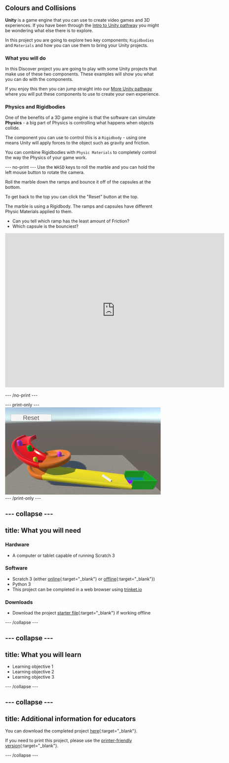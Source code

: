 ## Colours and Collisions

**Unity** is a game engine that you can use to create video games and 3D experiences. If you have been through the [Intro to Unity pathway]() you might be wondering what else there is to explore. 

In this project you are going to explore two key components; `Rigidbodies` and `Materials` and how you can use them to bring your Unity projects. 

### What you will do

In this Discover project you are going to play with some Unity projects that make use of these two components. These examples will show you what you can do with the components. 

If you enjoy this then you can jump straight into our [More Unity pathway]() where you will put these components to use to create your own experience. 

### Physics and Rigidbodies

One of the benefits of a 3D game engine is that the software can simulate **Physics** - a big part of Physics is controlling what happens when objects collide. 

The component you can use to control this is a `Rigidbody` - using one means Unity will apply forces to the object such as gravity and friction. 

You can combine Rigidbodies with `Physic Materials` to completely control the way the Physics of your game work. 

--- no-print ---
Use the <kbd>WASD</kbd> keys to roll the marble and you can hold the left mouse button to rotate the camera. 

Roll the marble down the ramps and bounce it off of the capsules at the bottom. 

To get back to the top you can click the "Reset" button at the top.

The marble is using a Rigidbody. The ramps and capsules have different Physic Materials applied to them. 

+ Can you tell which ramp has the least amount of Friction?
+ Which capsule is the bounciest?

<div>

  <iframe allowtransparency="true" width="710" height="500" src="https://raspberrypilearning.github.io/unity-webgl/MaterialDemo/" scrolling="no" frameborder="0"></iframe>

</div>

--- /no-print ---

--- print-only ---
![Complete project](images/showcase_static.png)
--- /print-only ---

--- collapse ---
---
title: What you will need
---
### Hardware

+ A computer or tablet capable of running Scratch 3

### Software

+ Scratch 3 (either [online](https://scratch.mit.edu/){:target="_blank"} or [offline](https://scratch.mit.edu/download){:target="_blank"})
+ Python 3
+ This project can be completed in a web browser using [trinket.io](https://trinket.io/)

### Downloads

+ Download the project [starter file](https://rpf.io/p/en/projectName-go){:target="_blank"} if working offline

--- /collapse ---

--- collapse ---
---
title: What you will learn
---

+ Learning objective 1
+ Learning objective 2
+ Learning objective 3

--- /collapse ---

--- collapse ---
---
title: Additional information for educators
---

You can download the completed project [here](https://rpf.io/p/en/projectName-get){:target="_blank"}.

If you need to print this project, please use the [printer-friendly version](https://projects.raspberrypi.org/en/projects/projectName/print){:target="_blank"}.

--- /collapse ---
